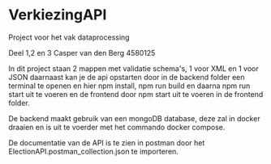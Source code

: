 # VerkiezingAPI
Project voor het vak dataprocessing

Deel 1,2 en 3 Casper van den Berg 4580125

In dit project staan 2 mappen met validatie schema's, 1 voor XML en 1 voor JSON daarnaast kan je de api opstarten door in de backend folder een terminal te openen en hier npm install, npm run build en daarna npm run start uit te voeren en de frontend door npm start uit te voeren in de frontend folder. 

De backend maakt gebruik van een mongoDB database, deze zal in docker draaien en is uit te voerder met het commando docker compose.

De documentatie van de API is te zien in postman door het ElectionAPI.postman_collection.json te importeren.
